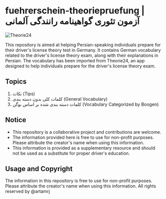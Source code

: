 # fuehrerschein-theoriepruefung | آزمون تئوری گواهینامه رانندگی آلمانی

![Theorie24](https://www.theorie24.de/wp-content/uploads/2021/11/t24_startseite_ipad_iphone-1024x679.png)

This repository is aimed at helping Persian-speaking individuals prepare for their driver's license theory test in Germany. It contains German vocabulary related to the driver's license theory exam, along with their explanations in Persian. The vocabulary has been imported from Theorie24, an app designed to help individuals prepare for the driver's license theory exam.

## Topics

1. نکات (Tips)
2. کلمات کلی بدون دسته بندی (General Vocabulary)
3. کلمات دسته بندی شده بر اساس بوگن (Vocabulary Categorized by Boogen)

## Notice

- This repository is a collaborative project and contributions are welcome.
- The information provided here is free to use for non-profit purposes. Please attribute the creator's name when using this information.
- This information is provided as a supplementary resource and should not be used as a substitute for proper driver's education.

## Usage and Copyright

The information in this repository is free to use for non-profit purposes. Please attribute the creator's name when using this information. All rights reserved by @artamrj
